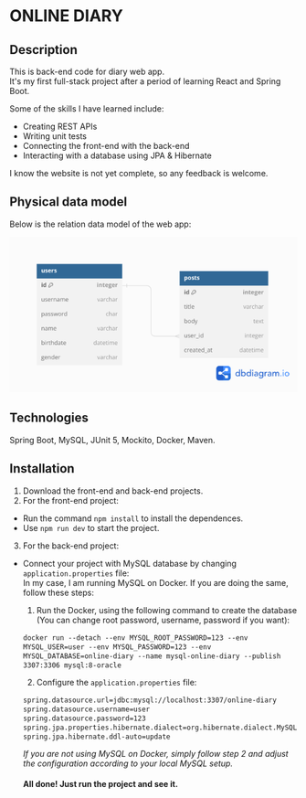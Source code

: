 # ONLINE DIARY
## Description
This is back-end code for diary web app.  
It's my first full-stack project after a period of learning React and Spring Boot.  

Some of the skills I have learned include:
- Creating REST APIs
- Writing unit tests
- Connecting the front-end with the back-end
- Interacting with a database using JPA & Hibernate

I know the website is not yet complete, so any feedback is welcome.
## Physical data model
Below is the relation data model of the web app:  

![PDM](/public/Database.png)

## Technologies
Spring Boot, MySQL, JUnit 5, Mockito, Docker, Maven.
## Installation
1. Download the front-end and back-end projects.
2. For the front-end project:
- Run the command `npm install` to install the dependences.
- Use `npm run dev` to start the project.
3. For the back-end project:
- Connect your project with MySQL database by changing `application.properties` file:  
  In my case, I am running MySQL on Docker. If you are doing the same, follow these steps:
    1. Run the Docker, using the following command to create the database (You can change root password, username, password if you want):
    ```
    docker run --detach --env MYSQL_ROOT_PASSWORD=123 --env MYSQL_USER=user --env MYSQL_PASSWORD=123 --env MYSQL_DATABASE=online-diary --name mysql-online-diary --publish 3307:3306 mysql:8-oracle
    ```
    2. Configure the `application.properties` file:
    ```
    spring.datasource.url=jdbc:mysql://localhost:3307/online-diary
    spring.datasource.username=user
    spring.datasource.password=123
    spring.jpa.properties.hibernate.dialect=org.hibernate.dialect.MySQL8Dialect
    spring.jpa.hibernate.ddl-auto=update
    ```
  *If you are not using MySQL on Docker, simply follow step 2 and adjust the configuration according to your local MySQL setup.*

  #### All done! Just run the project and see it.
